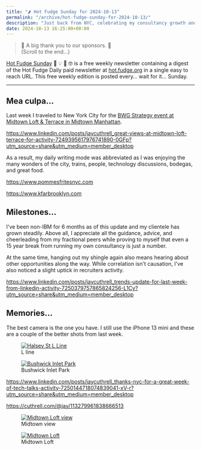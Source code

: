 ```yaml
---
title: "🌶️ Hot Fudge Sunday for 2024-10-13"
permalink: "/archive/hot-fudge-sunday-for-2024-10-13/"
description: "Just back from NYC, celebrating my consultancy growth and sharing great moments from the trip!"
date: 2024-10-13 16:25:00+00:00
---
```


<!-- buttondown-editor-mode: fancy --><blockquote class="pullquote"><p>🙏 A big thank you to our sponsors. 🙏<br>(Scroll to the end…)</p></blockquote><p><a target="_blank" rel="noopener noreferrer nofollow" href="https://hot.fudge.org">Hot Fudge Sunday</a> 🤔 💡 🤯 🤓 is a free weekly newsletter containing a digest of the Hot Fudge Daily paid newsletter at <a target="_blank" rel="noopener noreferrer nofollow" href="https://hot.fudge.org">hot.fudge.org</a> in a single easy to reach URL. This free weekly edition is posted every… wait for it… Sunday.</p><hr><h2>Mea culpa...</h2><p>Last week I traveled to New York City for the <a target="_blank" rel="noopener noreferrer nofollow" href="https://events.bwgstrategy.com/2025-tech-outlook/">BWG Strategy event at Midtown Loft &amp; Terrace in Midtown Manhattan</a>.</p><p><a target="_blank" rel="noopener noreferrer nofollow" href="https://www.linkedin.com/posts/jaycuthrell_great-views-at-midtown-loft-terrace-for-activity-7249395617976741890-0GFp?utm_source=share&amp;utm_medium=member_desktop">https://www.linkedin.com/posts/jaycuthrell_great-views-at-midtown-loft-terrace-for-activity-7249395617976741890-0GFp?utm_source=share&amp;utm_medium=member_desktop</a></p><p>As a result, my daily writing mode was abbreviated as I was enjoying the many wonders of the city, trains, people, technology discussions, bodegas, and great food.</p><p><a target="_blank" rel="noopener noreferrer nofollow" href="https://www.pommesfritesnyc.com">https://www.pommesfritesnyc.com</a></p><p><a target="_blank" rel="noopener noreferrer nofollow" href="https://www.kfarbrooklyn.com">https://www.kfarbrooklyn.com</a></p><p></p><h2>Milestones...</h2><p>I've been non-IBM for 6 months as of this update and my clientele has grown steadily. Above all, I appreciate all the guidance, advice, and cheerleading from my fractional peers while proving to myself that even a 15 year break from running my own consultancy is just a number.</p><p>At the same time, hanging out my shingle again also means hearing about other opportunities along the way. While correlation isn't causation, I've also noticed a slight uptick in recruiters activity.</p><p><a target="_blank" rel="noopener noreferrer nofollow" href="https://www.linkedin.com/posts/jaycuthrell_trends-update-for-last-week-from-linkedin-activity-7250379757865824256-L1Cy?utm_source=share&amp;utm_medium=member_desktop">https://www.linkedin.com/posts/jaycuthrell_trends-update-for-last-week-from-linkedin-activity-7250379757865824256-L1Cy?utm_source=share&amp;utm_medium=member_desktop</a></p><h2>Memories...</h2><p>The best camera is the one you have. I still use the iPhone 13 mini and these are a couple of the better shots from last week.</p><figure><a href="https://new.mta.info/maps" target="_blank" rel="noopener noreferrer"><img src="https://assets.buttondown.email/images/0fd33c14-1908-48a7-a7f0-2835a447fdfa.jpg?w=960&amp;fit=max" alt="Halsey St L Line" draggable="false"></a><figcaption>L line</figcaption></figure><figure><a href="https://www.nycgovparks.org/parks/bushwick-inlet-park" target="_blank" rel="noopener noreferrer"><img src="https://assets.buttondown.email/images/450df593-10cc-42a3-82ab-20c7dfb810fe.jpg?w=960&amp;fit=max" alt="Bushwick Inlet Park" draggable="false"></a><figcaption>Bushwick Inlet Park</figcaption></figure><p></p><p><a target="_blank" rel="noopener noreferrer nofollow" href="https://www.linkedin.com/posts/jaycuthrell_thanks-nyc-for-a-great-week-of-tech-talks-activity-7250144718074839041-xV-r?utm_source=share&amp;utm_medium=member_desktop">https://www.linkedin.com/posts/jaycuthrell_thanks-nyc-for-a-great-week-of-tech-talks-activity-7250144718074839041-xV-r?utm_source=share&amp;utm_medium=member_desktop</a></p><p><a target="_blank" rel="noopener noreferrer nofollow" href="https://cuthrell.com/@jay/113279961838666513">https://cuthrell.com/@jay/113279961838666513</a></p><figure><a href="https://www.midtownloft.net" target="_blank" rel="noopener noreferrer"><img src="https://assets.buttondown.email/images/9cbd8a48-b216-4140-a4ed-b08accc27a89.jpg?w=960&amp;fit=max" alt="Midtown Loft view" draggable="false"></a><figcaption>Midtown view</figcaption></figure><figure><a href="https://www.midtownloft.net" target="_blank" rel="noopener noreferrer"><img src="https://assets.buttondown.email/images/7014b07a-113f-416c-932c-ec8485bf49c5.JPEG?w=960&amp;fit=max" alt="Midtown Loft" draggable="false"></a><figcaption>Midtown Loft</figcaption></figure>